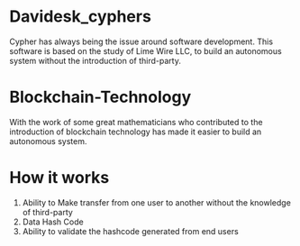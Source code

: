 # Davidesk_cyphers
Cypher has always being the issue around software development. This software is based on the study of Lime Wire LLC, 
to build an autonomous system without the introduction of third-party.

# Blockchain-Technology
With the work of some great mathematicians who contributed to the introduction of blockchain technology has made it easier to build an autonomous system.

# How it works

1. Ability to Make transfer from one user to another without the knowledge of  third-party
2. Data Hash Code
3. Ability to validate the hashcode generated from end users
